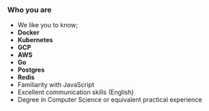 ### Who you are

-   We like you to know;
-   **Docker**
-   **Kubernetes**
-   **GCP**
-   **AWS**
-   **Go**
-   **Postgres**
-   **Redis**
-   Familiarity with JavaScript
-   Excellent communication skills (English)
-   Degree in Computer Science or equivalent practical experience